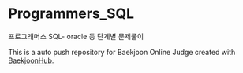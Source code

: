 # Programmers_SQL
프로그래머스 SQL- oracle 등 단계별 문제풀이

This is a auto push repository for Baekjoon Online Judge created with [BaekjoonHub](https://github.com/BaekjoonHub/BaekjoonHub).
